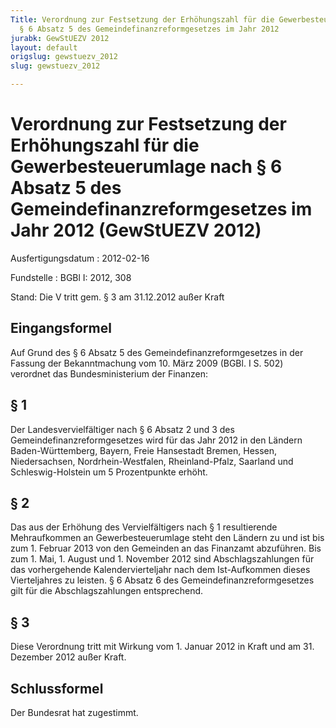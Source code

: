 ```yaml
---
Title: Verordnung zur Festsetzung der Erhöhungszahl für die Gewerbesteuerumlage nach
  § 6 Absatz 5 des Gemeindefinanzreformgesetzes im Jahr 2012
jurabk: GewStUEZV 2012
layout: default
origslug: gewstuezv_2012
slug: gewstuezv_2012

---
```


# Verordnung zur Festsetzung der Erhöhungszahl für die Gewerbesteuerumlage nach § 6 Absatz 5 des Gemeindefinanzreformgesetzes im Jahr 2012 (GewStUEZV 2012)

Ausfertigungsdatum
:   2012-02-16

Fundstelle
:   BGBl I: 2012, 308

Stand: Die V tritt gem. § 3 am 31.12.2012 außer Kraft

## Eingangsformel

Auf Grund des § 6 Absatz 5 des Gemeindefinanzreformgesetzes in der
Fassung der Bekanntmachung vom 10. März 2009 (BGBl. I S. 502)
verordnet das Bundesministerium der Finanzen:

## § 1

Der Landesvervielfältiger nach § 6 Absatz 2 und 3 des
Gemeindefinanzreformgesetzes wird für das Jahr 2012 in den Ländern
Baden-Württemberg, Bayern, Freie Hansestadt Bremen, Hessen,
Niedersachsen, Nordrhein-Westfalen, Rheinland-Pfalz, Saarland und
Schleswig-Holstein um 5 Prozentpunkte erhöht.

## § 2

Das aus der Erhöhung des Vervielfältigers nach § 1 resultierende
Mehraufkommen an Gewerbesteuerumlage steht den Ländern zu und ist bis
zum 1. Februar 2013 von den Gemeinden an das Finanzamt abzuführen. Bis
zum 1. Mai, 1. August und 1. November 2012 sind Abschlagszahlungen für
das vorhergehende Kalendervierteljahr nach dem Ist-Aufkommen dieses
Vierteljahres zu leisten. § 6 Absatz 6 des
Gemeindefinanzreformgesetzes gilt für die Abschlagszahlungen
entsprechend.

## § 3

Diese Verordnung tritt mit Wirkung vom 1. Januar 2012 in Kraft und am
31\. Dezember 2012 außer Kraft.

## Schlussformel

Der Bundesrat hat zugestimmt.

